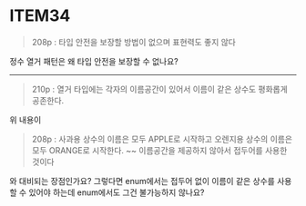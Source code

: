 # ITEM34
> 208p : 타입 안전을 보장할 방법이 없으며 표현력도 좋지 않다

정수 열거 패턴은 왜 타입 안전을 보장할 수 없나요? 

---

> 210p : 열거 타입에는 각자의 이름공간이 있어서 이름이 같은 상수도 평화롭게 공존한다.

위 내용이 
> 208p : 사과용 상수의 이름은 모두 APPLE로 시작하고 오렌지용 상수의 이름은 모두 ORANGE로 시작한다. ~~ 이름공간을 제공하지 않아서 접두어를 사용한 것이다

와 대비되는 장점인가요? 그렇다면 enum에서는 접두어 없이 이름이 같은 상수를 사용할 수 있어야 하는데 enum에서도 그건 불가능하지 않나요?



